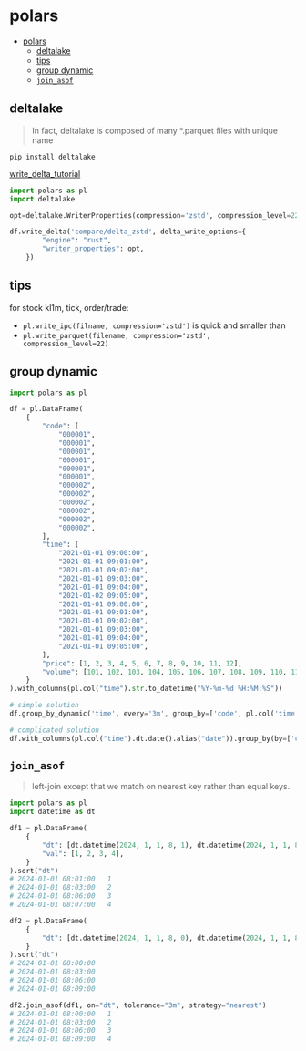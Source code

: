 # polars

- [polars](#polars)
  - [deltalake](#deltalake)
  - [tips](#tips)
  - [group dynamic](#group-dynamic)
  - [`join_asof`](#join_asof)

## deltalake

> In fact, deltalake is composed of many *.parquet files with unique name

`pip install deltalake`

[write_delta_tutorial](https://blog.devgenius.io/harnessing-the-power-of-polars-and-delta-lake-for-data-processing-2d285ccfbef7)

```py
import polars as pl
import deltalake

opt=deltalake.WriterProperties(compression='zstd', compression_level=22)

df.write_delta('compare/delta_zstd', delta_write_options={
        "engine": "rust",
        "writer_properties": opt,
    })
```

## tips

for stock kl1m, tick, order/trade:
- `pl.write_ipc(filname, compression='zstd')` is quick and smaller than 
- `pl.write_parquet(filename, compression='zstd', compression_level=22)`

## group dynamic

```py
import polars as pl

df = pl.DataFrame(
    {
        "code": [
            "000001",
            "000001",
            "000001",
            "000001",
            "000001",
            "000001",
            "000002",
            "000002",
            "000002",
            "000002",
            "000002",
            "000002",
        ],
        "time": [
            "2021-01-01 09:00:00",
            "2021-01-01 09:01:00",
            "2021-01-01 09:02:00",
            "2021-01-01 09:03:00",
            "2021-01-01 09:04:00",
            "2021-01-02 09:05:00",
            "2021-01-01 09:00:00",
            "2021-01-01 09:01:00",
            "2021-01-01 09:02:00",
            "2021-01-01 09:03:00",
            "2021-01-01 09:04:00",
            "2021-01-01 09:05:00",
        ],
        "price": [1, 2, 3, 4, 5, 6, 7, 8, 9, 10, 11, 12],
        "volume": [101, 102, 103, 104, 105, 106, 107, 108, 109, 110, 111, 112],
    }
).with_columns(pl.col("time").str.to_datetime("%Y-%m-%d %H:%M:%S"))

# simple solution
df.group_by_dynamic('time', every='3m', group_by=['code', pl.col('time').dt.date().alias('date')]).agg(pl.col('volume', 'price').last())

# complicated solution
df.with_columns(pl.col("time").dt.date().alias("date")).group_by(by=['code', 'date']).map_groups(lambda x: x.sort('time').group_by_dynamic('time', every='3m').agg(pl.col('volume', 'price', 'code').last()))
```

## `join_asof`

> left-join except that we match on nearest key rather than equal keys.

```py
import polars as pl
import datetime as dt

df1 = pl.DataFrame(
    {
        "dt": [dt.datetime(2024, 1, 1, 8, 1), dt.datetime(2024, 1, 1, 8, 3), dt.datetime(2024, 1, 1, 8, 6), dt.datetime(2024, 1, 1, 8, 7)],
        "val": [1, 2, 3, 4],
    }
).sort("dt")
# 2024-01-01 08:01:00	1
# 2024-01-01 08:03:00	2
# 2024-01-01 08:06:00	3
# 2024-01-01 08:07:00	4

df2 = pl.DataFrame(
    {
        "dt": [dt.datetime(2024, 1, 1, 8, 0), dt.datetime(2024, 1, 1, 8, 3), dt.datetime(2024, 1, 1, 8, 6), dt.datetime(2024, 1, 1, 8, 9)],
    }
).sort("dt")
# 2024-01-01 08:00:00
# 2024-01-01 08:03:00
# 2024-01-01 08:06:00
# 2024-01-01 08:09:00

df2.join_asof(df1, on="dt", tolerance="3m", strategy="nearest")
# 2024-01-01 08:00:00	1
# 2024-01-01 08:03:00	2
# 2024-01-01 08:06:00	3
# 2024-01-01 08:09:00	4
```